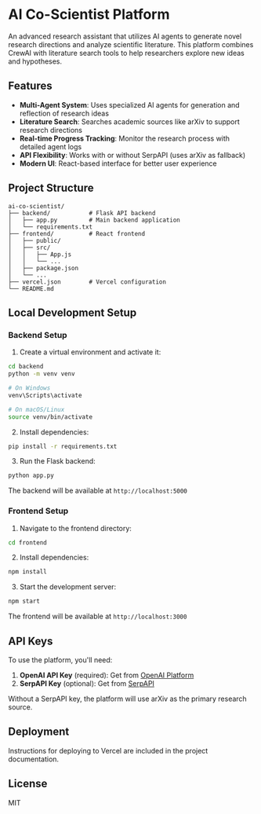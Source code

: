 # AI Co-Scientist Platform

An advanced research assistant that utilizes AI agents to generate novel research directions and analyze scientific literature. This platform combines CrewAI with literature search tools to help researchers explore new ideas and hypotheses.

## Features

- **Multi-Agent System**: Uses specialized AI agents for generation and reflection of research ideas
- **Literature Search**: Searches academic sources like arXiv to support research directions
- **Real-time Progress Tracking**: Monitor the research process with detailed agent logs
- **API Flexibility**: Works with or without SerpAPI (uses arXiv as fallback)
- **Modern UI**: React-based interface for better user experience

## Project Structure

```
ai-co-scientist/
├── backend/           # Flask API backend
│   ├── app.py         # Main backend application
│   └── requirements.txt
├── frontend/          # React frontend
│   ├── public/
│   ├── src/
│   │   ├── App.js
│   │   └── ...
│   ├── package.json
│   └── ...
├── vercel.json        # Vercel configuration
└── README.md
```

## Local Development Setup

### Backend Setup

1. Create a virtual environment and activate it:

```bash
cd backend
python -m venv venv

# On Windows
venv\Scripts\activate

# On macOS/Linux
source venv/bin/activate
```

2. Install dependencies:

```bash
pip install -r requirements.txt
```

3. Run the Flask backend:

```bash
python app.py
```

The backend will be available at `http://localhost:5000`

### Frontend Setup

1. Navigate to the frontend directory:

```bash
cd frontend
```

2. Install dependencies:

```bash
npm install
```

3. Start the development server:

```bash
npm start
```

The frontend will be available at `http://localhost:3000`

## API Keys

To use the platform, you'll need:

1. **OpenAI API Key** (required): Get from [OpenAI Platform](https://platform.openai.com)
2. **SerpAPI Key** (optional): Get from [SerpAPI](https://serpapi.com)

Without a SerpAPI key, the platform will use arXiv as the primary research source.

## Deployment

Instructions for deploying to Vercel are included in the project documentation.

## License

MIT
